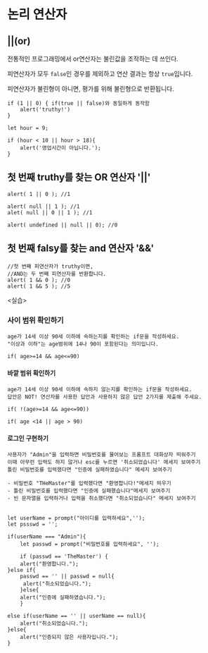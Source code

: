 # 논리 연산자



## ||(or)

전통적인 프로그래밍에서 or연산자는 불린값을 조작하는 데 쓰인다. 

피연산자가 모두 `false`인 경우를 제외하고 연산 결과는 항상 `true`입니다.

피연산자가 불린형이 아니면, 평가를 위해 불린형으로 반환됩니다.  

```
if (1 || 0) { if(true || false)와 동일하게 동작함
	alert('truthy!')
}
```

```
let hour = 9;

if (hour < 10 || hour > 18){
	alert('영업시간이 아닙니다.');
}
```



## 첫 번째 truthy를 찾는 OR 연산자 '||'

```
alert( 1 || 0 ); //1

alert( null || 1 ); //1
alet( null || 0 || 1 ); //1

alert( undefined || null || 0); //0
```





## 첫 번째 falsy를 찾는 and 연산자 '&&'

```
//첫 번째 피연산자가 truthy이면, 
//AND는 두 번째 피연산자를 반환합니다. 
alert( 1 && 0 ); //0
alert( 1 && 5 ); //5
```





<실습>

### 사이 범위 확인하기

```
age가 14세 이상 90세 이하에 속하는지를 확인하는 if문을 작성하세요. 
"이상과 이하"는 age범위에 14나 90이 포함된다는 의미입니다. 

if( age>=14 && age<=90)
```



#### 바깥 범위 확인하기

```
age가 14세 이상 90세 이하에 속하지 않는지를 확인하는 if문을 작성하세요. 
답안은 NOT! 연산자를 사용한 답안과 사용하지 않은 답안 2가지를 제출해 주세요. 

if( !(age>=14 && age<=90))

if( age <14 || age > 90)
```



#### 로그인 구현하기

```
사용자가 "Admin"을 입력하면 비밀번호를 물어보는 프롬프트 대화상자 띄워주기
이때 아무런 입력도 하지 않거나 esc를 누르면 '취소되었습니다' 메세지 보여주기 
틀린 비밀번호를 입력했다면 "인증에 실패하였습니다" 메세지 보여주기 

- 비밀번호 "THeMaster"를 입력했다면 "환영합니다!"메세지 띄우기
- 틀린 비밀번호를 입력했다면 "인증에 실패했습니다"메세지 보여주기 
- 빈 문자열을 입력하거나 입력을 취소했다면 "취소되었습니다" 메세지 보여주기 


let userName = prompt("아이디를 입력하세요",'');
let pssswd = '';

if(userName === "Admin"){
	let passwd = prompt("비밀번호를 입력하세요", '');
	
	if (passwd == 'TheMaster') {
	alert("환영합니다.");
}else if{
	passwd == '' || passwd = null{
	 alert("취소되었습니다.");
	}else{
	alert("인증에 실패하였습니다.");
	}
	
else if(userName == '' || userName == null){
	alert("취소되었습니다.");
}else{ 
	alert("인증되지 않은 사용자입니다.");
}
```



